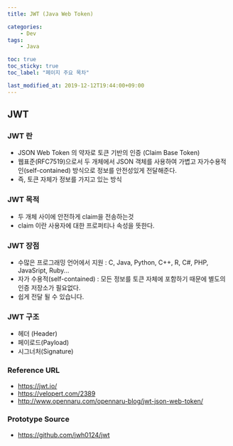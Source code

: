 ```yaml
---
title: JWT (Java Web Token)

categories:
    - Dev
tags:
    - Java

toc: true
toc_sticky: true
toc_label: "페이지 주요 목차"

last_modified_at: 2019-12-12T19:44:00+09:00
---
```


## JWT ##

### JWT 란 ###

- JSON Web Token 의 약자로 토큰 기반의 인증 (Claim Base Token)
- 웹표준(RFC7519)으로서 두 개체에서 JSON 객체를 사용하여 가볍고 자가수용적인(self-contained) 방식으로 정보를 안전성있게 전달해준다.
- 즉, 토큰 자체가 정보를 가지고 있는 방식

### JWT 목적 ###

- 두 개체 사이에 안전하게 claim을 전송하는것
- claim 이란 사용자에 대한 프로퍼티나 속성을 뜻한다.

### JWT 장점 ###

- 수많은 프로그래밍 언어에서 지원 : C, Java, Python, C++, R, C#, PHP, JavaSript, Ruby...
- 자가 수용적(self-contained) : 모든 정보를 토큰 자체에 포함하기 때문에 별도의 인증 저장소가 필요없다.
- 쉽게 전달 될 수 있습니다.

### JWT 구조 ###

- 헤더 (Header)
- 페이로드(Payload)
- 시그너처(Signature)

### Reference URL ###

- <https://jwt.io/>
- <https://velopert.com/2389>
- <http://www.opennaru.com/opennaru-blog/jwt-json-web-token/>

### Prototype Source ###

- <https://github.com/jwh0124/jwt>

